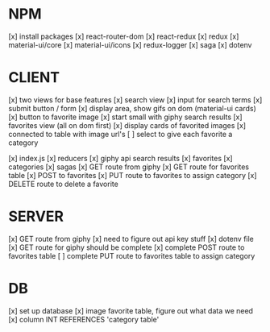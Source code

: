 # NPM
  [x] install packages
    [x] react-router-dom
    [x] react-redux
    [x] redux
    [x] material-ui/core
    [x] material-ui/icons
    [x] redux-logger
    [x] saga
    [x] dotenv

# CLIENT

  [x] two views for base features
    [x] search view
      [x] input for search terms
      [x] submit button / form
      [x] display area, show gifs on dom (material-ui cards)
      [x] button to favorite image
      [x] start small with giphy search results
    [x] favorites view (all on dom first)
      [x] display cards of favorited images
      [x] connected to table with image url's
      [ ] select to give each favorite a category

  [x] index.js
    [x] reducers
      [x] giphy api search results
      [x] favorites
      [x] categories
    [x] sagas
      [x] GET route from giphy
      [x] GET route for favorites table
      [x] POST to favorites
      [x] PUT route to favorites to assign category
      [x] DELETE route to delete a favorite

# SERVER
  [x] GET route from giphy
    [x] need to figure out api key stuff
    [x] dotenv file
  [x] GET route for giphy should be complete
  [x] complete POST route to favorites table
  [ ] complete PUT route to favorites table to assign category


# DB

[x] set up database
  [x] image favorite table, figure out what data we need
    [x] column INT REFERENCES 'category table'